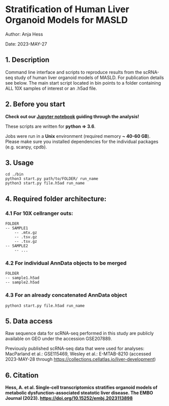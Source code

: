 Stratification of Human Liver Organoid Models for MASLD
===========

Author: Anja Hess

Date: 2023-MAY-27

## 1. Description
Command line interface and scripts to reproduce results from
the scRNA-seq study of human liver organoid models of MASLD. For publication details see below.
The main start script located in bin points to a folder containing ALL 10X samples of interest
or an .h5ad file. 

## 2. Before you start

**Check out our [Jupyter notebook](hlo_masld.ipynb) guiding through the analysis!**

These scripts are written for **python => 3.6**. 

Jobs were run in a **Unix** environment (required memory **~ 40-60 GB**).
Please make sure you installed dependencies for the individual packages (e.g. scanpy, cpdb).

## 3. Usage
    cd ./bin
    python3 start.py path/to/FOLDER/ run_name
    python3 start.py file.h5ad run_name

## 4. Required folder architecture:

### 4.1 For 10X cellranger outs:
    FOLDER
    -- SAMPLE1
        -- .mtx.gz
        -- .tsv.gz
        -- .tsv.gz
    -- SAMPLE2
        -- ...

### 4.2 For individual AnnData objects to be merged
    FOLDER
    -- sample1.h5ad
    -- sample2.h5ad


### 4.3 For an already concatenated AnnData object

    python3 start.py file.h5ad run_name

## 5. Data access

Raw sequence data for scRNA-seq performed in this study are publicly available on GEO under the accession GSE207889. 

Previously published scRNA-seq data that were used for analyses:
MacParland et al.: GSE115469, Wesley et al.: E-MTAB-8210 (accessed 2023-MAY-28 through https://collections.cellatlas.io/liver-development)

## 6. Citation

**Hess, A. et al. Single-cell transcriptomics stratifies organoid models of metabolic dysfunction-associated steatotic liver disease. The EMBO Journal (2023). https://doi.org/10.15252/embj.2023113898**
